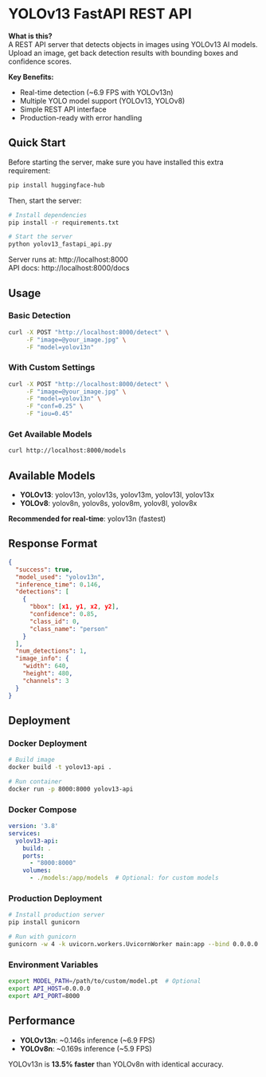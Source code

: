 # YOLOv13 FastAPI REST API

**What is this?**  
A REST API server that detects objects in images using YOLOv13 AI models. Upload an image, get back detection results with bounding boxes and confidence scores.

**Key Benefits:**
- Real-time detection (~6.9 FPS with YOLOv13n)
- Multiple YOLO model support (YOLOv13, YOLOv8)
- Simple REST API interface
- Production-ready with error handling

## Quick Start
Before starting the server, make sure you have installed this extra requirement: 

```bash
pip install huggingface-hub
```

Then, start the server:

```bash
# Install dependencies
pip install -r requirements.txt

# Start the server
python yolov13_fastapi_api.py
```

Server runs at: http://localhost:8000  
API docs: http://localhost:8000/docs

## Usage

### Basic Detection

```bash
curl -X POST "http://localhost:8000/detect" \
     -F "image=@your_image.jpg" \
     -F "model=yolov13n"
```

### With Custom Settings

```bash
curl -X POST "http://localhost:8000/detect" \
     -F "image=@your_image.jpg" \
     -F "model=yolov13n" \
     -F "conf=0.25" \
     -F "iou=0.45"
```

### Get Available Models

```bash
curl http://localhost:8000/models
```

## Available Models

- **YOLOv13**: yolov13n, yolov13s, yolov13m, yolov13l, yolov13x
- **YOLOv8**: yolov8n, yolov8s, yolov8m, yolov8l, yolov8x

**Recommended for real-time**: yolov13n (fastest)

## Response Format

```json
{
  "success": true,
  "model_used": "yolov13n",
  "inference_time": 0.146,
  "detections": [
    {
      "bbox": [x1, y1, x2, y2],
      "confidence": 0.85,
      "class_id": 0,
      "class_name": "person"
    }
  ],
  "num_detections": 1,
  "image_info": {
    "width": 640,
    "height": 480,
    "channels": 3
  }
}
```

## Deployment

### Docker Deployment

```bash
# Build image
docker build -t yolov13-api .

# Run container
docker run -p 8000:8000 yolov13-api
```

### Docker Compose

```yaml
version: '3.8'
services:
  yolov13-api:
    build: .
    ports:
      - "8000:8000"
    volumes:
      - ./models:/app/models  # Optional: for custom models
```

### Production Deployment

```bash
# Install production server
pip install gunicorn

# Run with gunicorn
gunicorn -w 4 -k uvicorn.workers.UvicornWorker main:app --bind 0.0.0.0:8000
```

### Environment Variables

```bash
export MODEL_PATH=/path/to/custom/model.pt  # Optional
export API_HOST=0.0.0.0
export API_PORT=8000
```

## Performance

- **YOLOv13n**: ~0.146s inference (~6.9 FPS)
- **YOLOv8n**: ~0.169s inference (~5.9 FPS)

YOLOv13n is **13.5% faster** than YOLOv8n with identical accuracy. 
